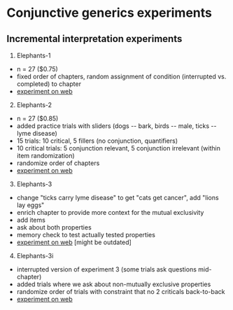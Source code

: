 # Conjunctive generics experiments

## Incremental interpretation experiments

1. Elephants-1
- n = 27 ($0.75)
- fixed order of chapters, random assignment of condition (interrupted vs. completed) to chapter
- [experiment on web](http://www.mit.edu/~tessler/projects/elephants/experiments/elephants-1.html)

2. Elephants-2
- n = 27 ($0.85)
- added practice trials with sliders (dogs -- bark, birds -- male, ticks -- lyme disease)
- 15 trials: 10 critical, 5 fillers (no conjunction, quantifiers)
- 10 critical trials: 5 conjunction relevant, 5 conjunction irrelevant (within item randomization)
- randomize order of chapters
- [experiment on web](http://www.mit.edu/~tessler/projects/elephants/experiments/elephants-2.html)

3. Elephants-3
- change "ticks carry lyme disease" to get "cats get cancer", add "lions lay eggs"
- enrich chapter to provide more context for the mutual exclusivity
- add items
- ask about both properties
- memory check to test actually tested properties
- [experiment on web](http://www.mit.edu/~tessler/projects/elephants/experiments/elephants-3.html) [might be outdated]

4. Elephants-3i
- interrupted version of experiment 3 (some trials ask questions mid-chapter)
- added trials where we ask about non-mutually exclusive properties
- randomize order of trials with constraint that no 2 criticals back-to-back
- [experiment on web](http://www.mit.edu/~tessler/projects/elephants/experiments/elephants-3.html)
